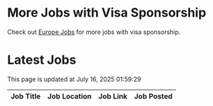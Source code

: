 # More Jobs with Visa Sponsorship

Check out [Europe Jobs](https://github.com/sureshparimi/europejobs#latest-jobs) for more jobs with visa sponsorship.

# Latest Jobs

This page is updated at July 16, 2025 01:59:29

| Job Title | Job Location | Job Link | Job Posted |
| --- | --- | --- | --- |
